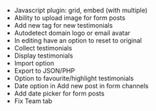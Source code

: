 - Javascript plugin: grid, embed (with multiple)
- Ability to upload image for form posts
- Add new tag for new testimonials
- Autodetect domain logo or email avatar
- In editing have an option to reset to original
- Collect testimonials
- Display testimonials
- Import option
- Export to JSON/PHP
- Option to favourite/highlight testimonials
- Date option in Add new post in form channels
- Add date picker for form posts
- Fix Team tab